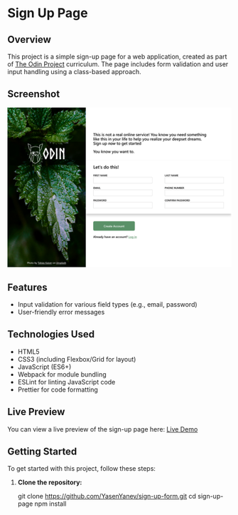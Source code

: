 # Sign Up Page

## Overview

This project is a simple sign-up page for a web application, created as part of [The Odin Project](https://www.theodinproject.com/) curriculum. The page includes form validation and user input handling using a class-based approach.

## Screenshot

![Sign Up Page Screenshot](./page-screenshot.png)

## Features

- Input validation for various field types (e.g., email, password)
- User-friendly error messages

## Technologies Used

- HTML5
- CSS3 (including Flexbox/Grid for layout)
- JavaScript (ES6+)
- Webpack for module bundling
- ESLint for linting JavaScript code
- Prettier for code formatting

## Live Preview

You can view a live preview of the sign-up page here: [Live Demo](https://yasenyanev.github.io/sign-up-form/)

## Getting Started

To get started with this project, follow these steps:

1. **Clone the repository:**

   git clone https://github.com/YasenYanev/sign-up-form.git
   cd sign-up-page
   npm install
